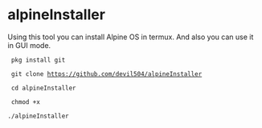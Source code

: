 # alpineInstaller
Using this tool you can install Alpine OS in termux. And also you can use it in GUI mode.


<code> pkg install git </code>


<code> git clone https://github.com/devil504/alpineInstaller </code>


<code> cd alpineInstaller </code>


<code> chmod +x </code>


<code>./alpineInstaller </code>
